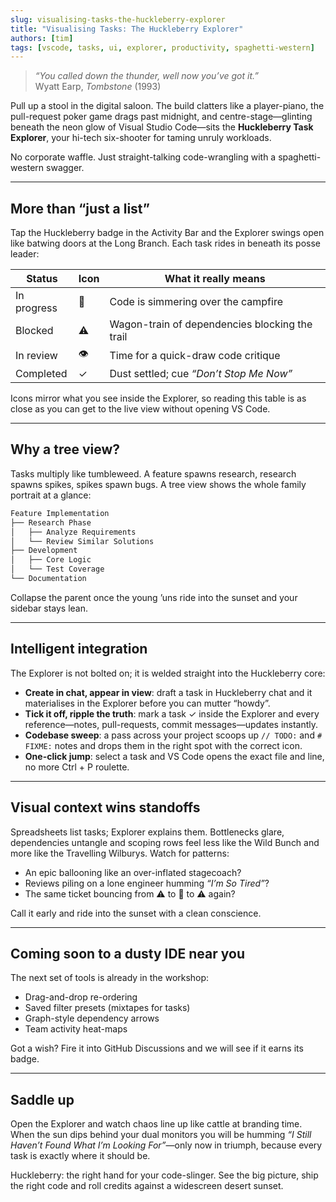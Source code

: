 ```yaml
---
slug: visualising-tasks-the-huckleberry-explorer
title: "Visualising Tasks: The Huckleberry Explorer"
authors: [tim]
tags: [vscode, tasks, ui, explorer, productivity, spaghetti-western]
---
```


> *“You called down the thunder, well now you’ve got it.”*  
> Wyatt Earp, *Tombstone* (1993)

Pull up a stool in the digital saloon. The build clatters like a player-piano, the pull-request poker game drags past midnight, and centre-stage—glinting beneath the neon glow of Visual Studio Code—sits the **Huckleberry Task Explorer**, your hi-tech six-shooter for taming unruly workloads.

No corporate waffle. Just straight-talking code-wrangling with a spaghetti-western swagger.

---

## More than “just a list”

Tap the Huckleberry badge in the Activity Bar and the Explorer swings open like batwing doors at the Long Branch. Each task rides in beneath its posse leader:

| Status          | Icon | What it really means                                        |
|-----------------|------|-------------------------------------------------------------|
| In progress     | 🔄   | Code is simmering over the campfire                         |
| Blocked         | ⚠️   | Wagon-train of dependencies blocking the trail             |
| In review       | 👁️   | Time for a quick-draw code critique                        |
| Completed       | ✓    | Dust settled; cue *“Don’t Stop Me Now”*                     |

Icons mirror what you see inside the Explorer, so reading this table is as close as you can get to the live view without opening VS Code.

---

## Why a tree view?

Tasks multiply like tumbleweed. A feature spawns research, research spawns spikes, spikes spawn bugs. A tree view shows the whole family portrait at a glance:

```txt
Feature Implementation
├── Research Phase
│   ├── Analyze Requirements
│   └── Review Similar Solutions
├── Development
│   ├── Core Logic
│   └── Test Coverage
└── Documentation
```

Collapse the parent once the young ’uns ride into the sunset and your sidebar stays lean.

---

## Intelligent integration

The Explorer is not bolted on; it is welded straight into the Huckleberry core:

* **Create in chat, appear in view**: draft a task in Huckleberry chat and it materialises in the Explorer before you can mutter “howdy”.
* **Tick it off, ripple the truth**: mark a task ✓ inside the Explorer and every reference—notes, pull-requests, commit messages—updates instantly.
* **Codebase sweep**: a pass across your project scoops up `// TODO:` and `# FIXME:` notes and drops them in the right spot with the correct icon.
* **One-click jump**: select a task and VS Code opens the exact file and line, no more Ctrl + P roulette.

---

## Visual context wins standoffs

Spreadsheets list tasks; Explorer explains them. Bottlenecks glare, dependencies untangle and scoping rows feel less like the Wild Bunch and more like the Travelling Wilburys. Watch for patterns:

* An epic ballooning like an over-inflated stagecoach?  
* Reviews piling on a lone engineer humming *“I’m So Tired”*?  
* The same ticket bouncing from ⚠️ to 🔄 to ⚠️ again?

Call it early and ride into the sunset with a clean conscience.

---

## Coming soon to a dusty IDE near you

The next set of tools is already in the workshop:

* Drag-and-drop re-ordering  
* Saved filter presets (mixtapes for tasks)  
* Graph-style dependency arrows  
* Team activity heat-maps  

Got a wish? Fire it into GitHub Discussions and we will see if it earns its badge.

---

## Saddle up

Open the Explorer and watch chaos line up like cattle at branding time. When the sun dips behind your dual monitors you will be humming *“I Still Haven’t Found What I’m Looking For”*—only now in triumph, because every task is exactly where it should be.

Huckleberry: the right hand for your code-slinger. See the big picture, ship the right code and roll credits against a widescreen desert sunset.
